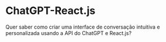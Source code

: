 # ChatGPT-React.js
Quer saber como criar uma interface de conversação intuitiva e personalizada usando a API do ChatGPT e React.js? 
